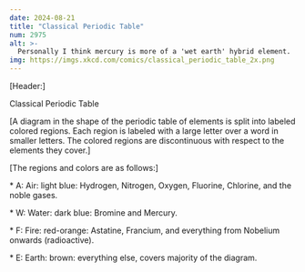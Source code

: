 ```yaml
---
date: 2024-08-21
title: "Classical Periodic Table"
num: 2975
alt: >-
  Personally I think mercury is more of a 'wet earth' hybrid element.
img: https://imgs.xkcd.com/comics/classical_periodic_table_2x.png
---
```

[Header:]

Classical Periodic Table

[A diagram in the shape of the periodic table of elements is split into labeled colored regions.  Each region is labeled with a large letter over a word in smaller letters. The colored regions are discontinuous with respect to the elements they cover.]

[The regions and colors are as follows:]

\* A: Air: light blue: Hydrogen, Nitrogen, Oxygen, Fluorine, Chlorine, and the noble gases.

\* W: Water: dark blue: Bromine and Mercury.

\* F: Fire: red-orange: Astatine, Francium, and everything from Nobelium onwards (radioactive).

\* E: Earth: brown: everything else, covers majority of the diagram.